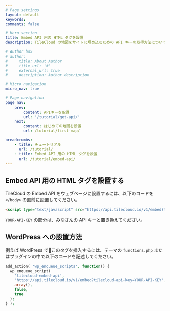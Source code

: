```yaml
---
# Page settings
layout: default
keywords:
comments: false

# Hero section
title: Embed API 用の HTML タグを設置
description: TileCloud の地図をサイトに埋め込むための API キーの取得方法について紹介します。

# Author box
# author:
#     title: About Author
#     title_url: '#'
#     external_url: true
#     description: Author description

# Micro navigation
micro_nav: true

# Page navigation
page_nav:
    prev:
        content: APIキーを取得
        url: '/tutorial/get-api/'
    next:
        content: はじめての地図を設置
        url: /tutorial/first-map/

breadcrumbs:
    - title: チュートリアル
      url: /tutorial/
    - title: Embed API 用の HTML タグを設置
      url: /tutorial/embed-api/
---
```


## Embed API 用の HTML タグを設置する

TileCloud の Embed API をウェブページに設置するには、以下のコードを `</body>` の直前に設置してください。

```html
<script type="text/javascript" src="https://api.tilecloud.io/v1/embed?tilecloud-api-key=YOUR-API-KEY"></script>
```

`YOUR-API-KEY` の部分は、みなさんの API キーと置き換えてください。

## WordPress への設置方法

例えば WordPress でこのタグを挿入するには、テーマの `functions.php` またはプラグインの中で以下のコードを記述してください。

```php
add_action( 'wp_enqueue_scripts', function() {
  wp_enqueue_script(
    'tilecloud-embed-api',
    'https://api.tilecloud.io/v1/embed?tilecloud-api-key=YOUR-API-KEY',
    array(),
    false,
    true
  );
} );
```